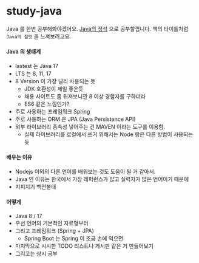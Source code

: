 # study-java
Java 를 한번 공부해봐야겠어요. [Java의 정석](http://www.yes24.com/Product/Goods/24259565) 으로 공부할껍니다. 책의 타이틀처럼 `Java의 참맛` 을 느껴보려고요.

#### Java 의 생태계
  - lastest 는 Java 17
  - LTS 는 8, 11, 17
  - 8 Version 이 가장 널리 사용되는 듯
    - JDK 호환성이 제일 좋은듯
    - 채용 사이트도 좀 뒤져보니깐 8 이상 경험자를 구하더라
    - ES6 같은 느낌인가?
  - 주로 사용하는 프레임워크 Spring
  - 주로 사용하는 ORM 은 JPA (Java Persistence API)
  - 외부 라이브러리 종속성 넣어주는 건 MAVEN 이라는 도구를 이용함.
    - 실제 라이브러리를 로컬에서 쓰기 위해서는 Node 랑은 다른 방법이 사용되는듯

#### 배우는 이유
  - Nodejs 이외의 다른 언어를 배워보는 것도 도움이 될 거 같아서.
  - Java 인 이유는 한국에서 가장 레퍼런스가 많고 실력자가 많은 언어이기 때문에
  - 지피지기 백전불태

#### 어떻게
  - Java 8 / 17
  - 우선 언어의 기본적인 자료형부터
  - 그리고 프레임워크 (Spring + JPA)
    - Spring Boot 는 Spring 이 조금 손에 익으면
  - 마지막으로 시시한 TODO 리스트나 게시판 같은 거 만들어보기
  - 그리고는 상시 공부
